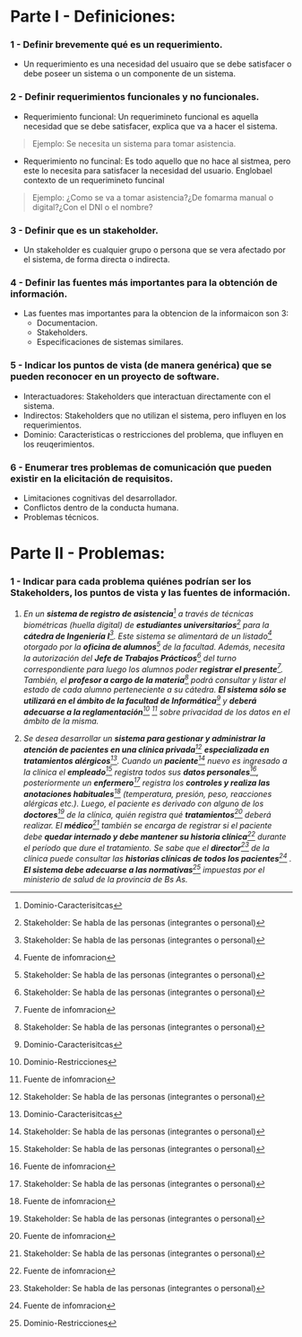 # Parte I - Definiciones:

### 1 - Definir brevemente qué es un requerimiento.
* Un requerimiento es una necesidad del usuairo que se debe satisfacer o debe poseer un sistema o un componente de un sistema.

### 2 - Definir requerimientos funcionales y no funcionales.
* Requerimiento funcional: Un requerimineto funcional es aquella necesidad que se debe satisfacer, explica que va a hacer el sistema.
> Ejemplo: Se necesita un sistema para tomar asistencia.
* Requerimiento no funcinal: Es todo aquello que no hace al sistmea, pero este lo necesita para satisfacer la necesidad del usuario. Englobael contexto de un requerimineto funcinal
> Ejemplo: ¿Como se va a tomar asistencia?¿De fomarma manual o digital?¿Con el DNI o el nombre?

### 3 - Definir que es un stakeholder.
* Un stakeholder es cualquier grupo o persona que se vera afectado por el sistema, de forma directa o indirecta.

### 4 - Definir las fuentes más importantes para la obtención de información.
* Las fuentes mas importantes para la obtencion de la informaicon son 3:
  * Documentacion.
  * Stakeholders.
  * Especificaciones de sistemas similares.

### 5 - Indicar los puntos de vista (de manera genérica) que se pueden reconocer en un proyecto de software.
* Interactuadores: Stakeholders que interactuan directamente con el sistema.
* Indirectos: Stakeholders que no utilizan el sistema, pero influyen en los requerimientos.
* Dominio: Caracteristicas o restricciones del problema, que influyen en los reuqerimientos.

### 6 - Enumerar tres problemas de comunicación que pueden existir en la elicitación de requisitos.
* Limitaciones cognitivas del desarrollador.
* Conflictos dentro de la conducta humana. 
* Problemas técnicos.

# Parte II - Problemas:

### 1 - Indicar para cada problema quiénes podrían ser los Stakeholders, los puntos de vista y las fuentes de información.
1. _En un **sistema de registro de asistencia**[^2] a través de técnicas biométricas (huella digital) de **estudiantes universitarios**[^1] para la **cátedra de Ingeniería I**[^1]. Este sistema se alimentará de un listado[^4] otorgado por la **oficina de alumnos**[^1] de la facultad. Además, necesita la autorización del **Jefe de Trabajos Prácticos**[^1] del turno correspondiente para luego los alumnos poder **registrar el presente**[^4]. También, el **profesor a cargo de la materia**[^1] podrá consultar y listar el estado de cada alumno perteneciente a su cátedra. **El sistema sólo se utilizará en el ámbito de la facultad de Informática**[^2] y **deberá adecuarse a la reglamentación**[^3] [^4] sobre privacidad de los datos en el ámbito de la misma._

2. _Se desea desarrollar un **sistema para gestionar y administrar la atención de pacientes en una clínica privada**[^1] **especializada en tratamientos alérgicos**[^2]. Cuando un **paciente**[^1] nuevo es ingresado a la clínica el **empleado**[^1] registra todos sus **datos personales**[^4], posteriormente un **enfermero**[^1] registra los **controles y realiza las anotaciones habituales**[^4] (temperatura, presión, peso, reacciones alérgicas etc.). Luego, el paciente es derivado con alguno de los **doctores**[^1] de la clínica, quién registra qué **tratamientos**[^4] deberá realizar. El **médico**[^1] también se encarga de registrar si el paciente debe **quedar internado y debe mantener su historia clínica**[^4] durante el período que dure el tratamiento. Se sabe que el **director**[^1] de la clínica puede consultar las **historias clínicas de todos los pacientes**[^4] 
. **El sistema debe adecuarse a las normativas**[^3] impuestas por el ministerio de salud de la provincia de Bs As._

[^1]: Stakeholder: Se habla de las personas (integrantes o personal)
[^2]: Dominio-Caracterisitcas 
[^3]: Dominio-Restricciones
[^4]: Fuente de infomracion 
